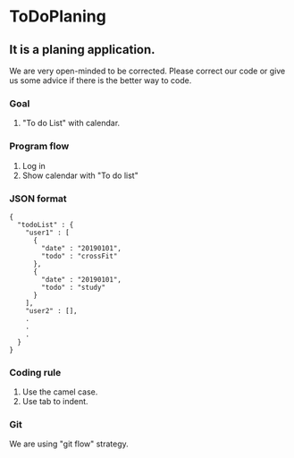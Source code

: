 # ToDoPlaning

## It is a planing application.

We are very open-minded to be corrected.
Please correct our code or give us some advice if there is the better way to code.

### Goal
1. "To do List" with calendar.

### Program flow
1. Log in
2. Show calendar with "To do list"

### JSON format
```
{
  "todoList" : {
    "user1" : [
      {
        "date" : "20190101",
        "todo" : "crossFit"
      },
      {
        "date" : "20190101",
        "todo" : "study"
      }
    ],
    "user2" : [],
    .
    .
    .
  }
}

```

### Coding rule
1. Use the camel case.
2. Use tab to indent.

### Git
We are using "git flow" strategy.
